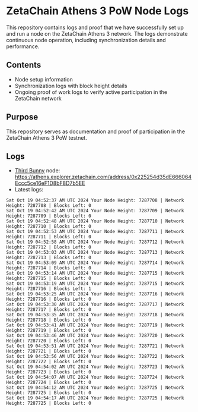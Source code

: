 # ZetaChain Athens 3 PoW Node Logs
This repository contains logs and proof that we have successfully set up and run a node on the ZetaChain Athens 3 network. The logs demonstrate continuous node operation, including synchronization details and performance.

## Contents
- Node setup information
- Synchronization logs with block height details
- Ongoing proof of work logs to verify active participation in the ZetaChain network

## Purpose
This repository serves as documentation and proof of participation in the ZetaChain Athens 3 PoW testnet.

## Logs

- [Third Bunny](https://thirdbunny.xyz/) node: https://athens.explorer.zetachain.com/address/0x225254d35dE666064Eccc5ce16eF1D8bF8D7b5EE
- Latest logs:
```
Sat Oct 19 04:52:37 AM UTC 2024 Your Node Height: 7287708 | Network Height: 7287708 | Blocks Left: 0
Sat Oct 19 04:52:42 AM UTC 2024 Your Node Height: 7287709 | Network Height: 7287709 | Blocks Left: 0
Sat Oct 19 04:52:48 AM UTC 2024 Your Node Height: 7287710 | Network Height: 7287710 | Blocks Left: 0
Sat Oct 19 04:52:53 AM UTC 2024 Your Node Height: 7287711 | Network Height: 7287711 | Blocks Left: 0
Sat Oct 19 04:52:58 AM UTC 2024 Your Node Height: 7287712 | Network Height: 7287712 | Blocks Left: 0
Sat Oct 19 04:53:03 AM UTC 2024 Your Node Height: 7287713 | Network Height: 7287713 | Blocks Left: 0
Sat Oct 19 04:53:09 AM UTC 2024 Your Node Height: 7287714 | Network Height: 7287714 | Blocks Left: 0
Sat Oct 19 04:53:14 AM UTC 2024 Your Node Height: 7287715 | Network Height: 7287715 | Blocks Left: 0
Sat Oct 19 04:53:19 AM UTC 2024 Your Node Height: 7287715 | Network Height: 7287716 | Blocks Left: 1
Sat Oct 19 04:53:25 AM UTC 2024 Your Node Height: 7287716 | Network Height: 7287716 | Blocks Left: 0
Sat Oct 19 04:53:30 AM UTC 2024 Your Node Height: 7287717 | Network Height: 7287717 | Blocks Left: 0
Sat Oct 19 04:53:35 AM UTC 2024 Your Node Height: 7287718 | Network Height: 7287718 | Blocks Left: 0
Sat Oct 19 04:53:41 AM UTC 2024 Your Node Height: 7287719 | Network Height: 7287719 | Blocks Left: 0
Sat Oct 19 04:53:46 AM UTC 2024 Your Node Height: 7287720 | Network Height: 7287720 | Blocks Left: 0
Sat Oct 19 04:53:51 AM UTC 2024 Your Node Height: 7287721 | Network Height: 7287721 | Blocks Left: 0
Sat Oct 19 04:53:56 AM UTC 2024 Your Node Height: 7287722 | Network Height: 7287722 | Blocks Left: 0
Sat Oct 19 04:54:02 AM UTC 2024 Your Node Height: 7287723 | Network Height: 7287723 | Blocks Left: 0
Sat Oct 19 04:54:07 AM UTC 2024 Your Node Height: 7287724 | Network Height: 7287724 | Blocks Left: 0
Sat Oct 19 04:54:12 AM UTC 2024 Your Node Height: 7287725 | Network Height: 7287725 | Blocks Left: 0
Sat Oct 19 04:54:17 AM UTC 2024 Your Node Height: 7287725 | Network Height: 7287725 | Blocks Left: 0
```
